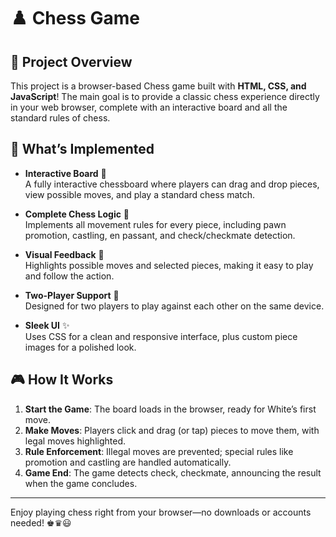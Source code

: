 # ♟️ Chess Game

## 📝 Project Overview

This project is a browser-based Chess game built with **HTML, CSS, and JavaScript**! The main goal is to provide a classic chess experience directly in your web browser, complete with an interactive board and all the standard rules of chess.

## 🚀 What’s Implemented

- **Interactive Board** 🎨  
  A fully interactive chessboard where players can drag and drop pieces, view possible moves, and play a standard chess match.

- **Complete Chess Logic** 🧠  
  Implements all movement rules for every piece, including pawn promotion, castling, en passant, and check/checkmate detection.

- **Visual Feedback** 👀  
  Highlights possible moves and selected pieces, making it easy to play and follow the action.

- **Two-Player Support** 🤝  
  Designed for two players to play against each other on the same device.

- **Sleek UI** ✨  
  Uses CSS for a clean and responsive interface, plus custom piece images for a polished look.

## 🎮 How It Works

1. **Start the Game**: The board loads in the browser, ready for White’s first move.
2. **Make Moves**: Players click and drag (or tap) pieces to move them, with legal moves highlighted.
3. **Rule Enforcement**: Illegal moves are prevented; special rules like promotion and castling are handled automatically.
4. **Game End**: The game detects check, checkmate, announcing the result when the game concludes.

---

Enjoy playing chess right from your browser—no downloads or accounts needed! ♚♛😃
